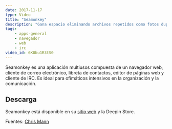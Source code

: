 ```yaml
---
date: 2017-11-17
type: Video
title: "Seamonkey"
description: "Gana espacio eliminando archivos repetidos como fotos duplicadas y muchos más"
tags:
    - apps-general
    - navegador
    - web
    - irc
video_id: 6KUbu1R3tS0
---
```


Seamonkey es una aplicación multiusos compuesta de un navegador web, cliente de correo electrónico, libreta de contactos, editor de páginas web y cliente de IRC. Es ideal para ofimáticos intensivos en la organización y la comunicación.

## Descarga

Seamonkey está disponible en su [sitio web](https://www.seamonkey-project.org/releases/) y la Deepin Store.

Fuentes: [Chris Mann](https://www.youtube.com/channel/UCM3p8kPATUq0jS5iuDIJ-Yg)
